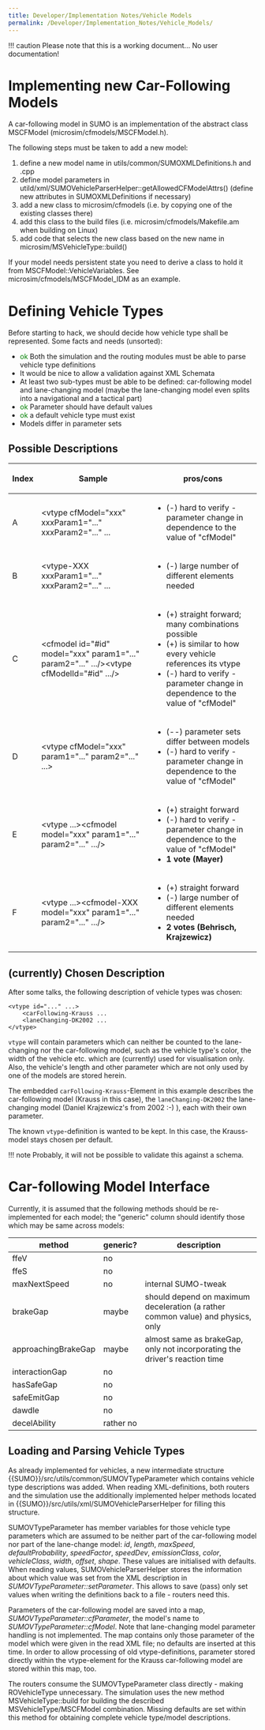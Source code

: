 ```yaml
---
title: Developer/Implementation Notes/Vehicle Models
permalink: /Developer/Implementation_Notes/Vehicle_Models/
---
```


!!! caution
    Please note that this is a working document... No user documentation!

# Implementing new Car-Following Models

A car-following model in SUMO is an implementation of the abstract class
MSCFModel (microsim/cfmodels/MSCFModel.h).

The following steps must be taken to add a new model:

1.  define a new model name in utils/common/SUMOXMLDefinitions.h and
    .cpp
2.  define model parameters in
    utild/xml/SUMOVehicleParserHelper::getAllowedCFModelAttrs() (define
    new attributes in SUMOXMLDefinitions if necessary)
3.  add a new class to microsim/cfmodels (i.e. by copying one of the
    existing classes there)
4.  add this class to the build files (i.e.
    microsim/cfmodels/Makefile.am when building on Linux)
5.  add code that selects the new class based on the new name in
    microsim/MSVehicleType::build()

If your model needs persistent state you need to derive a class to hold
it from MSCFModel::VehicleVariables. See
microsim/cfmodels/MSCFModel_IDM as an example.

# Defining Vehicle Types

Before starting to hack, we should decide how vehicle type shall be
represented. Some facts and needs (unsorted):

- <font color="green">ok</font> Both the simulation and the routing
  modules must be able to parse vehicle type definitions
- It would be nice to allow a validation against XML Schemata
- At least two sub-types must be able to be defined: car-following
  model and lane-changing model (maybe the lane-changing model even
  splits into a navigational and a tactical part)
- <font color="green">ok</font> Parameter should have default values
- <font color="green">ok</font> a default vehicle type must exist
- Models differ in parameter sets

## Possible Descriptions

<table>
<thead>
<tr class="header">
<th><p>Index</p></th>
<th><p>Sample</p></th>
<th><p>pros/cons</p></th>
</tr>
</thead>
<tbody>
<tr class="odd">
<td><p>A</p></td>
<td><p>&lt;vtype cfModel="xxx" xxxParam1="..." xxxParam2="..." ...</p></td>
<td><ul>
<li>(-) hard to verify - parameter change in dependence to the value of "cfModel"</li>
</ul></td>
</tr>
<tr class="even">
<td><p>B</p></td>
<td><p>&lt;vtype-XXX xxxParam1="..." xxxParam2="..." ...</p></td>
<td><ul>
<li>(-) large number of different elements needed</li>
</ul></td>
</tr>
<tr class="odd">
<td><p>C</p></td>
<td><p>&lt;cfmodel id="#id" model="xxx" param1="..." param2="..." .../&gt;&lt;vtype cfModelId="#id" .../&gt;</p></td>
<td><ul>
<li>(+) straight forward; many combinations possible</li>
<li>(+) is similar to how every vehicle references its vtype</li>
<li>(-) hard to verify - parameter change in dependence to the value of "cfModel"</li>
</ul></td>
</tr>
<tr class="even">
<td><p>D</p></td>
<td><p>&lt;vtype cfModel="xxx" param1="..." param2="..." ...&gt;</p></td>
<td><ul>
<li>(--) parameter sets differ between models</li>
<li>(-) hard to verify - parameter change in dependence to the value of "cfModel"</li>
</ul></td>
</tr>
<tr class="odd">
<td><p>E</p></td>
<td><p>&lt;vtype ...&gt;&lt;cfmodel model="xxx" param1="..." param2="..." .../&gt;</vtype></p></td>
<td><ul>
<li>(+) straight forward</li>
<li>(-) hard to verify - parameter change in dependence to the value of "cfModel"</li>
<li><strong>1 vote (Mayer)</strong></li>
</ul></td>
</tr>
<tr class="even">
<td><p>F</p></td>
<td><p>&lt;vtype ...&gt;&lt;cfmodel-XXX model="xxx" param1="..." param2="..." .../&gt;</vtype></p></td>
<td><ul>
<li>(+) straight forward</li>
<li>(-) large number of different elements needed</li>
<li><strong>2 votes (Behrisch, Krajzewicz)</strong></li>
</ul></td>
</tr>
</tbody>
</table>

## (currently) Chosen Description

After some talks, the following description of vehicle types was chosen:

    <vtype id="..." ...>
        <carFollowing-Krauss ...
        <laneChanging-DK2002 ...
    </vtype>

`vtype` will contain parameters which can
neither be counted to the lane-changing nor the car-following model,
such as the vehicle type's color, the width of the vehicle etc. which
are (currently) used for visualisation only. Also, the vehicle's length
and other parameter which are not only used by one of the models are
stored herein.

The embedded `carFollowing-Krauss`-Element in
this example describes the car-following model (Krauss in this case),
the `laneChanging-DK2002` the lane-changing
model (Daniel Krajzewicz's from 2002 :-) ), each with their own
parameter.

The known `vtype`-definition is wanted to be
kept. In this case, the Krauss-model stays chosen per default.

!!! note
    Probably, it will not be possible to validate this against a schema.

# Car-following Model Interface

Currently, it is assumed that the following methods should be
re-implemented for each model; the "generic" column should identify
those which may be same across models:

| method              | generic?  | description                                                                     |
| ------------------- | --------- | ------------------------------------------------------------------------------- |
| ffeV                | no        |                                                                                 |
| ffeS                | no        |                                                                                 |
| maxNextSpeed        | no        | internal SUMO-tweak                                                             |
| brakeGap            | maybe     | should depend on maximum deceleration (a rather common value) and physics, only |
| approachingBrakeGap | maybe     | almost same as brakeGap, only not incorporating the driver's reaction time      |
| interactionGap      | no        |                                                                                 |
| hasSafeGap          | no        |                                                                                 |
| safeEmitGap         | no        |                                                                                 |
| dawdle              | no        |                                                                                 |
| decelAbility        | rather no |                                                                                 |

## Loading and Parsing Vehicle Types

As already implemented for vehicles, a new intermediate structure
{{SUMO}}/src/utils/common/SUMOVTypeParameter which contains vehicle type
descriptions was added. When reading XML-definitions, both routers and
the simulation use the additionally implemented helper methods located
in {{SUMO}}/src/utils/xml/SUMOVehicleParserHelper for filling this structure.

SUMOVTypeParameter has member variables for those vehicle type
parameters which are assumed to be neither part of the car-following
model nor part of the lane-change model: *id*, *length*, *maxSpeed*,
*defaultProbability*, *speedFactor*, *speedDev*, *emissionClass*,
*color*, *vehicleClass*, *width*, *offset*, *shape*. These values are
initialised with defaults. When reading values, SUMOVehicleParserHelper
stores the information about which value was set from the XML
description in *SUMOVTypeParameter::setParameter*. This allows to save
(pass) only set values when writing the definitions back to a file -
routers need this.

Parameters of the car-following model are saved into a map,
*SUMOVTypeParameter::cfParameter*, the model's name to
*SUMOVTypeParameter::cfModel*. Note that lane-changing model parameter
handling is not implemented. The map contains only those parameter of
the model which were given in the read XML file; no defaults are
inserted at this time. In order to allow processing of old
vtype-definitions, parameter stored directly within the vtype-element
for the Krauss car-following model are stored within this map, too.

The routers consume the SUMOVTypeParameter class directly - making
ROVehicleType unnecessary. The simulation uses the new method
MSVehicleType::build for building the described MSVehicleType/MSCFModel
combination. Missing defaults are set within this method for obtaining
complete vehicle type/model descriptions.